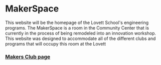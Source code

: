 # MakerSpace
This website will be the homepage of the Lovett School's engineering programs. The MakerSpace is a room in the Community Center that is currently in the process of being remodeled into an innovation workshop. This website was designed to accommodate all of the different clubs and programs that will occupy this room at the Lovett

### [Makers Club page](http://jmkl.co/makerspace/makersclub/)
